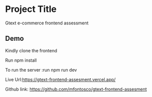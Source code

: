 
# Project Title

Gtext e-commerce frontend assessment



## Demo
Kindly clone the frontend

Run npm install

To run the server :run npm run dev





Live Url:https://gtext-frontend-assesment.vercel.app/

Github link: https://github.com/mfontosco/gtext-frontend-assesment

